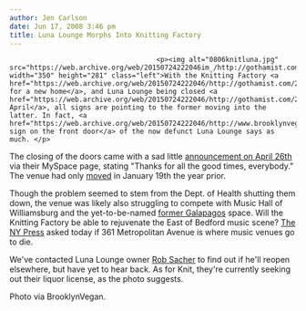 ```yaml
---
author: Jen Carlson
date: Jun 17, 2008 3:46 pm
title: Luna Lounge Morphs Into Knitting Factory
---
```


	
										<p><img alt="0806knitluna.jpg" src="https://web.archive.org/web/20150724222046im_/http://gothamist.com/attachments/arts_jen/0806knitluna.jpg" width="350" height="281" class="left">With the Knitting Factory <a href="https://web.archive.org/web/20150724222046/http://gothamist.com/2008/02/29/knit.php">looking for a new home</a>, and Luna Lounge being closed <a href="https://web.archive.org/web/20150724222046/http://gothamist.com/2008/04/28/luna_lounge.php">since April</a>, all signs are pointing to the former moving into the latter. In fact, <a href="https://web.archive.org/web/20150724222046/http://www.brooklynvegan.com/archives/2008/06/luna_lounge_not.html">a sign on the front door</a> of the now defunct Luna Lounge says as much. </p>

<p>The closing of the doors came with a sad little <a href="https://web.archive.org/web/20150724222046/http://blog.myspace.com/index.cfm?fuseaction=blog.view&amp;friendID=149854958&amp;blogID=406680526">announcement on April 26th</a> via their MySpace page, stating &quot;Thanks for all the good times, everybody.&quot; The venue had only <a href="https://web.archive.org/web/20150724222046/http://gothamist.com/2007/01/16/luna_lounge_ope.php">moved</a> in January 19th the year prior. </p>

<p>Though the problem seemed to stem from the Dept. of Health shutting them down, the venue was likely also struggling to compete with Music Hall of Williamsburg and the yet-to-be-named <a href="https://web.archive.org/web/20150724222046/http://gothamist.com/2008/04/22/galapagos_moves.php">former Galapagos</a> space. Will the Knitting Factory be able to rejuvenate the East of Bedford music scene? <a href="https://web.archive.org/web/20150724222046/http://www.nypress.com/blogx/display_blog.cfm?bid=49107379">The NY Press</a> asked today if 361 Metropolitan Avenue is where music venues go to die.</p>

<p>We&apos;ve contacted Luna Lounge owner <a href="https://web.archive.org/web/20150724222046/http://gothamist.com/2004/08/10/rob_sacher_coowner_luna_lounge.php">Rob Sacher</a> to find out if he&apos;ll reopen elsewhere, but have yet to hear back. As for Knit, they&apos;re currently seeking out their liquor license, as the photo suggests. </p>

<p><span class="photo_caption">Photo via BrooklynVegan.</span></p>					
										
									
				